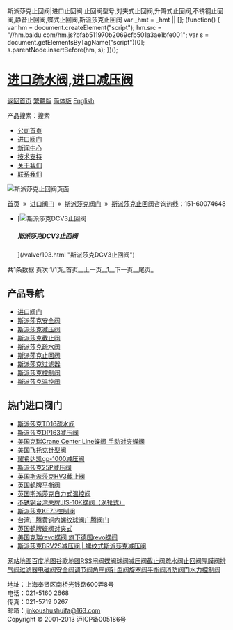  斯派莎克止回阀|进口止回阀,止回阀型号,对夹式止回阀,升降式止回阀,不锈钢止回阀,静音止回阀,蝶式止回阀,斯派莎克止回阀     var \_hmt = \_hmt || \[\]; (function() { var hm = document.createElement("script"); hm.src = "//hm.baidu.com/hm.js?bfab511970b2069cfb501a3ae1bfe001"; var s = document.getElementsByTagName("script")\[0\]; s.parentNode.insertBefore(hm, s); })();

# [进口疏水阀,进口减压阀](/)

[返回首页](/ "home") [繁體版](/tw.html "切換到繁體中文版") [简体版](/ "切换到简体中文版") [English](/en.html "Switch to English Version")

产品搜索：搜索

-   [公司首页](/ "公司首页")
-   [进口阀门](/valves/2.html "进口阀门")
-   [新闻中心](/valves/110.html "新闻中心")
-   [技术支持](/valves/111.html "技术支持")
-   [关于我们](/about.html "新闻中心")
-   [联系我们](/contact.html "技术支持")

![斯派莎克止回阀页面](/skin/web/img/header_pd.jpg)

[首页](/)  »  [进口阀门](/valves/2.html)  »  [斯派莎克阀门](/valves/34.html)  »  [斯派莎克止回阀](/valves/117.html)咨询热线：151-60074648

-   [![斯派莎克DCV3止回阀](/pic/uploadimg/2014-3/201432410322546308.jpg)
    
    ##### 斯派莎克DCV3止回阀
    
    
    
    ](/valve/103.html "斯派莎克DCV3止回阀")

共1条数据 页次:1/1页_首页__上一页__1__下一页__尾页_

## 产品导航

-   [进口阀门](/valves/2.html "进口阀门")
-   [斯派莎克安全阀](/valves/113.html)
-   [斯派莎克减压阀](/valves/112.html)
-   [斯派莎克截止阀](/valves/114.html)
-   [斯派莎克疏水阀](/valves/116.html)
-   [斯派莎克止回阀](/valves/117.html)
-   [斯派莎克过滤器](/valves/118.html)
-   [斯派莎克控制阀](/valves/119.html)
-   [斯派莎克温控阀](/valves/115.html)

## 热门进口阀门

-   [斯派莎克TD16疏水阀](/valve/92.html "斯派莎克TD16疏水阀")
-   [斯派莎克DP163减压阀](/valve/74.html "斯派莎克DP163减压阀")
-   [美国克瑞Crane Center Line蝶阀 手动对夹蝶阀](/valve/45.html "美国克瑞Crane Center Line蝶阀 手动对夹蝶阀")
-   [美国飞托克针型阀](/valve/70.html "美国飞托克针型阀")
-   [耀希达凯gp-1000减压阀](/valve/52.html "耀希达凯gp-1000减压阀")
-   [斯派莎克25P减压阀](/valve/102.html "斯派莎克25P减压阀")
-   [英国斯派莎克HV3截止阀](/valve/66.html "英国斯派莎克HV3截止阀")
-   [英国鹤牌平衡阀](/valve/50.html "英国鹤牌平衡阀")
-   [英国斯派莎克自力式温控阀](/valve/73.html "英国斯派莎克自力式温控阀")
-   [不锈钢台湾荣牌JIS-10K蝶阀（涡轮式）](/valve/55.html "不锈钢台湾荣牌JIS-10K蝶阀（涡轮式）")
-   [斯派莎克KE73控制阀](/valve/106.html "斯派莎克KE73控制阀")
-   [台湾广腾黄铜内螺纹球阀广腾阀门](/valve/48.html "台湾广腾黄铜内螺纹球阀广腾阀门")
-   [英国鹤牌蝶阀对夹式](/valve/69.html "英国鹤牌蝶阀对夹式")
-   [美国克瑞revo蝶阀 旗下德国revo蝶阀](/valve/46.html "美国克瑞revo蝶阀 旗下德国revo蝶阀")
-   [斯派莎克BRV2S减压阀 | 螺纹式斯派莎克减压阀](/valve/90.html "斯派莎克BRV2S减压阀 | 螺纹式斯派莎克减压阀")

[网站地图](/sitemap.html "网站地图")[百度地图](/baidu.xml)[谷歌地图](/google.xml)[RSS](/rss.xml)[闸阀](/valves/27.html)[蝶阀](/valves/30.html)[球阀](/valves/43.html)[减压阀](/valves/44.html)[截止阀](/valves/45.html)[疏水阀](/valves/46.html)[止回阀](/valves/47.html)[隔膜阀](/valves/48.html)[排气阀](/valves/49.html)[过滤器](/valves/50.html)[电磁阀](/valves/51.html)[安全阀](/valves/52.html)[调节阀](/valves/53.html)[角座阀](/valves/54.html)[针型阀](/valves/55.html)[旋塞阀](/valves/56.html)[平衡阀](/valves/57.html)[消防阀门](/valves/58.html)[水力控制阀](/valves/59.html)

地址：上海奉贤区南桥光钱路600弄8号  
电话：021-5160 2668  
传真：021-5719 0267  
邮箱：jinkoushushuifa@163.com  
Copyright © 2001-2013 沪ICP备005186号